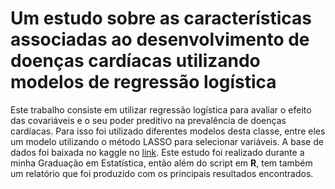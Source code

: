 # Um estudo sobre as características associadas ao desenvolvimento de doenças cardíacas utilizando modelos de regressão logística

 Este trabalho consiste em utilizar regressão logística para avaliar o efeito das covariáveis e o seu poder preditivo na prevalência de doenças cardíacas. Para isso foi utilizado diferentes modelos desta classe, entre eles um modelo utilizando o método LASSO para selecionar variáveis. A base de dados foi baixada no kaggle no [link](https://www.kaggle.com/datasets/bbyclub/hearth-disease). Este estudo foi realizado durante a minha Graduação em Estatística, então além do script em **R**, tem também um relatório que foi produzido com os principais resultados encontrados.
